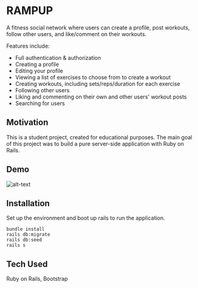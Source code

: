 # RAMPUP

A fitness social network where users can create a profile, post workouts, follow other users, and like/comment on their workouts. 

Features include:
- Full authentication & authorization
- Creating a profile 
- Editing your profile 
- Viewing a list of exercises to choose from to create a workout
- Creating workouts, including sets/reps/duration for each exercise
- Following other users
- Liking and commenting on their own and other users' workout posts 
- Searching for users

## Motivation 

This is a student project, created for educational purposes. The main goal of this project was to build a pure server-side application with Ruby on Rails.

## Demo 

![alt-text](https://github.com/p-wong/rampup/blob/master/rampup_demo.gif)

## Installation 

Set up the environment and boot up rails to run the application. 

```
bundle install
rails db:migrate
rails db:seed
rails s
```

## Tech Used

Ruby on Rails, Bootstrap
